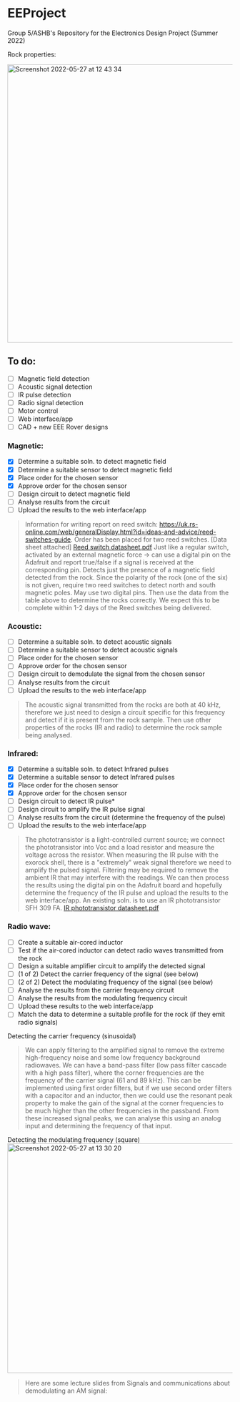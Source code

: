 # EEProject

Group 5/ASHB's Repository for the Electronics Design Project (Summer 2022)

Rock properties:


<img width="623" alt="Screenshot 2022-05-27 at 12 43 34" src="https://user-images.githubusercontent.com/106095203/170692913-9280b7b0-e76c-451f-a7b8-0ea30aa6a381.png">


## To do:
- [ ] Magnetic field detection
- [ ] Acoustic signal detection
- [ ] IR pulse detection
- [ ] Radio signal detection
- [ ] Motor control
- [ ] Web interface/app
- [ ] CAD + new EEE Rover designs

### Magnetic:
- [x] Determine a suitable soln. to detect magnetic field
- [x] Determine a suitable sensor to detect magnetic field
- [x] Place order for the chosen sensor
- [x] Approve order for the chosen sensor
- [ ] Design circuit to detect magnetic field
- [ ] Analyse results from the circuit
- [ ] Upload the results to the web interface/app

> Information for writing report on reed switch: https://uk.rs-online.com/web/generalDisplay.html?id=ideas-and-advice/reed-switches-guide. Order has been placed for two reed switches. [Data sheet attached] [Reed switch datasheet.pdf](https://github.com/shekratul10/EEProject/files/8786346/Reed.switch.datasheet.pdf) Just like a regular switch, activated by an external magnetic force -> can use a digital pin on the Adafruit and report true/false if a signal is received at the corresponding pin. Detects just the presence of a magnetic field detected from the rock. Since the polarity of the rock (one of the six) is not given, require two reed switches to detect north and south magnetic poles. May use two digital pins. Then use the data from the table above to determine the rocks correctly. We expect this to be complete within 1-2 days of the Reed switches being delivered. 

### Acoustic:
- [ ] Determine a suitable soln. to detect acoustic signals
- [ ] Determine a suitable sensor to detect acoustic signals
- [ ] Place order for the chosen sensor
- [ ] Approve order for the chosen sensor
- [ ] Design circuit to demodulate the signal from the chosen sensor
- [ ] Analyse results from the circuit
- [ ] Upload the results to the web interface/app

> The acoustic signal transmitted from the rocks are both at 40 kHz, therefore we just need to design a circuit specific for this frequency and detect if it is present from the rock sample. Then use other properties of the rocks (IR and radio) to determine the rock sample being analysed. 

### Infrared:
- [x] Determine a suitable soln. to detect Infrared pulses
- [x] Determine a suitable sensor to detect Infrared pulses
- [x] Place order for the chosen sensor
- [x] Approve order for the chosen sensor
- [ ] Design circuit to detect IR pulse*
- [ ] Design circuit to amplify the IR pulse signal
- [ ] Analyse results from the circuit (determine the frequency of the pulse)
- [ ] Upload the results to the web interface/app

> The phototransistor is a light-controlled current source; we connect the phototransistor into Vcc and a load resistor and measure the voltage across the resistor. When measuring the IR pulse with the exorock shell, there is a "extremely" weak signal therefore we need to amplify the pulsed signal. Filtering may be required to remove the ambient IR that may interfere with the readings. We can then process the results using the digital pin on the Adafruit board and hopefully determine the frequency of the IR pulse and upload the results to the web interface/app. An existing soln. is to use an IR phototransistor SFH 309 FA. [IR phototransistor datasheet.pdf](https://github.com/shekratul10/EEProject/files/8786571/IR.phototransistor.datasheet.pdf) 

### Radio wave:
- [ ] Create a suitable air-cored inductor
- [ ] Test if the air-cored inductor can detect radio waves transmitted from the rock
- [ ] Design a suitable amplifier circuit to amplify the detected signal
- [ ] (1 of 2) Detect the carrier frequency of the signal (see below)
- [ ] (2 of 2) Detect the modulating frequency of the signal (see below)
- [ ] Analyse the results from the carrier frequency circuit
- [ ] Analyse the results from the modulating frequency circuit
- [ ] Upload these results to the web interface/app
- [ ] Match the data to determine a suitable profile for the rock (if they emit radio signals)

Detecting the carrier frequency (sinusoidal)
> We can apply filtering to the amplified signal to remove the extreme high-frequency noise and some low frequency background radiowaves. We can have a band-pass filter (low pass filter cascade with a high pass filter), where the corner frequencies are the frequency of the carrier signal (61 and 89 kHz). This can be implemented using first order filters, but if we use second order filters with a capacitor and an inductor, then we could use the resonant peak property to make the gain of the signal at the corner frequencies to be much higher than the other frequencies in the passband. From these increased signal peaks, we can analyse this using an analog input and determining the frequency of that input.

Detecting the modulating frequency (square)
<img width="514" alt="Screenshot 2022-05-27 at 13 30 20" src="https://user-images.githubusercontent.com/106095203/170699524-e8e9d5c6-3b9a-4ed8-a5b6-04a688847c5b.png">
> Here are some lecture slides from Signals and communications about demodulating an AM signal:







